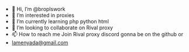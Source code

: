 - 👋 Hi, I’m @broplswork
- 👀 I’m interested in proxies
- 🌱 I’m currently learning php python html
- 💞️ I’m looking to collaborate on Rival proxy
- 📫 How to reach me Join Rival proxy discord gonna be on the github or
- lamenyada@gmail.com

<!---
broplswork/broplswork is a ✨ special ✨ repository because its `README.md` (this file) appears on your GitHub profile.
You can click the Preview link to take a look at your changes.
--->
